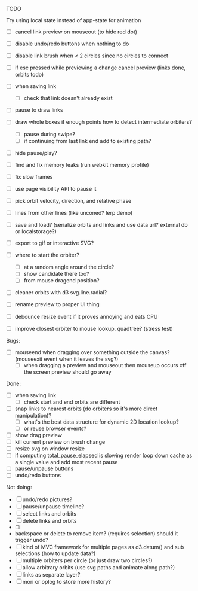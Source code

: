 TODO

Try using local state instead of app-state for animation


 - [ ] cancel link preview on mouseout (to hide red dot)
 - [ ] disable undo/redo buttons when nothing to do
 - [ ] disable link brush when < 2 circles since no circles to connect
 - [ ] if esc pressed while previewing a change cancel preview (links done, orbits todo)
 - [ ] when saving link
   - [ ] check that link doesn't already exist
 - [ ] pause to draw links
 - [ ] draw whole boxes if enough points how to detect intermediate orbiters?
   - [ ] pause during swipe?
   - [ ] if continuing from last link end add to existing path?
 - [ ] hide pause/play?
 - [ ] find and fix memory leaks (run webkit memory profile)
 - [ ] fix slow frames
 - [ ] use page visibility API to pause it

 - [ ] pick orbit velocity, direction, and relative phase
 - [ ] lines from other lines (like unconed? lerp demo)
 - [ ] save and load? (serialize orbits and links and use data url? external db or localstorage?)
 - [ ] export to gif or interactive SVG?
 - [ ] where to start the orbiter?
   - [ ] at a random angle around the circle?
   - [ ] show candidate there too?
   - [ ] from mouse dragend position?
 - [ ] cleaner orbits with d3 svg.line.radial?
 - [ ] rename preview to proper UI thing
 - [ ] debounce resize event if it proves annoying and eats CPU
 - [ ] improve closest orbiter to mouse lookup. quadtree? (stress test)

Bugs:

 - [ ] mouseend when dragging over something outside the canvas? (mouseexit event when it leaves the svg?)
   - [ ] when dragging a preview and mouseout then mouseup occurs off the screen preview should go away

Done:

 - [ ] when saving link
   - [ ] check start and end orbits are different
 - [ ] snap links to nearest orbits (do orbiters so it's more direct manipulation)?
   - [ ] what's the best data structure for dynamic 2D location lookup?
   - [ ] or reuse browser events?
 - [ ] show drag preview
 - [ ] kill current preview on brush change
 - [ ] resize svg on window resize
 - [ ] if computing total_pause_elapsed is slowing render loop down cache as a single value and add most recent pause
 - [ ] pause/unpause buttons
 - [ ] undo/redo buttons

Not doing:

 - [ ] undo/redo pictures?
 - [ ] pause/unpause timeline?
 - [ ] select links and orbits
 - [ ] delete links and orbits
 - [ ] <li><a>backspace or delete to remove item? (requires selection) should it trigger undo?
 - [ ] kind of MVC framework for multiple pages as d3.datum() and sub selections (how to update data?)
 - [ ] multiple orbiters per circle (or just draw two circles?)
 - [ ] allow arbitrary orbits (use svg paths and animate along path?)
 - [ ] links as separate layer?
 - [ ] mori or oplog to store more history?
